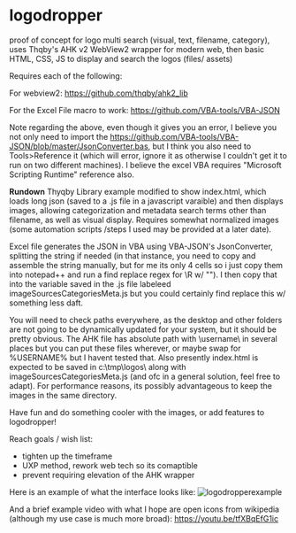 # logodropper
proof of concept for logo multi search (visual, text, filename, category), uses Thqby's AHK v2 WebView2 wrapper for modern web, then basic HTML, CSS, JS to display and search the logos (files/ assets)

Requires each of the following:

For webview2:
https://github.com/thqby/ahk2_lib

For the Excel File macro to work:
https://github.com/VBA-tools/VBA-JSON

Note regarding the above, even though it gives you an error, I believe you not only need to import the https://github.com/VBA-tools/VBA-JSON/blob/master/JsonConverter.bas, but I think you also need to Tools>Reference it (which will error, ignore it as otherwise I couldn't get it to run on two different machines).  I believe the excel VBA requires "Microsoft Scripting Runtime" reference also.

**Rundown**
Thyqby Library example modified to show index.html, which loads long json (saved to a .js file in a javascript varaible) and then displays images, allowing categorization and metadata search terms other than filename, as well as visual display.  Requires somewhat normalized images (some automation scripts /steps I used may be provided at a later date).

Excel file generates the JSON in VBA using VBA-JSON's JsonConverter, splitting the string if needed (in that instance, you need to copy and assemble the string manually, but for me its only 4 cells so i just copy them into notepad++ and run a find replace regex for \R w/ "").  I then copy that into the variable saved in the .js file labeleed imageSourcesCategoriesMeta.js but you could certainly find replace this w/ something less daft.

You will need to check paths everywhere, as the desktop and other folders are not going to be dynamically updated for your system, but it should be pretty obvious.  The AHK file has absolute path with \\username\\ in several places but you can put these files wherever, or maybe swap for %USERNAME% but I havent tested that.  Also presently index.html is expected to be saved in c:\tmp\logos\ along with imageSourcesCategoriesMeta.js (and ofc in a general solution, feel free to adapt).  For performance reasons, its possibly advantageous to keep the images in the same directory.

Have fun and do something cooler with the images, or add features to logodropper!

Reach goals / wish list:
- tighten up the timeframe
- UXP method, rework web tech so its comaptible
- prevent requiring elevation of the AHK wrapper

Here is an example of what the interface looks like:
![logodropperexample](https://github.com/hasteagag/logodropper/assets/49802378/89912989-a9fa-4d99-9f2b-0cf5ce020707)

And a brief example video with what I hope are open icons from wikipedia (although my use case is much more broad):
https://youtu.be/tfXBqEfG1ic
